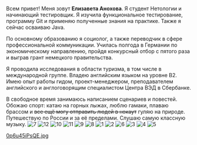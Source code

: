 Всем привет! 
Меня зовут **Елизавета Анохова**.
Я студент Нетологии и начинающий тестировщик. Я изучила функциональное тестирование, программу Git и применяю полученные знания на практике. Также я сейчас осваиваю Java. 

По основному образованию я социолог, а также переводчик в сфере профессиональной коммуникации. Училась полгода в Германии по экономическому направлению, пройдя конкурсный отбор с пятого раза и выграв грант немецкого правительства.

Я проводила исследования в области туризма, в том числе в международной группе. Владею английским языком на уровне В2.
Имею опыт работы гидом, проект-менеджером, преподавателем английского и англоговорящим специалистом Центра ВЭД в Сбербанке.

В свободное время занимаюсь написанием сценариев и повестей. Обожаю спорт: катаю на горных лыжах, люблю гамаки, плаваю брассом и ~~все ещё могу отправить людей в нокаут~~ гуляю на природе. Путешествую по России и за её пределами. Слушаю самую классную музыку.
<image src="https://drive.google.com/file/d/11Wl3Y0AWLmY22CSzAIHfMKfkOxyMPttL/view?usp=sharing" alt="7">
<image src="https://drive.google.com/file/d/1Erj1FKKPPQQMjWw3wzQf4YtuEHfEsscP/view?usp=sharing" alt="12">
<image src="https://drive.google.com/file/d/1HPiemvq5FXdcBudc8V2U-zgp_5qzI4R_/view?usp=sharing" alt="10">
<image src="https://drive.google.com/file/d/1HwK7SGx_c-YwIRylISJSY0X_uLmIvosz/view?usp=sharing" alt="11">
<image src="https://drive.google.com/file/d/1O_VljkEGM4Yz3GPBSTe587b4hXhP25YR/view?usp=sharing" alt="9">
<image src="https://drive.google.com/file/d/1V2GPaf4qwpQP8OrZpywvchYmvHvuPc36/view?usp=sharing" alt="8">
<image src="https://drive.google.com/file/d/1eSt_VSGJgbVOFGxkDVYenQpELmM26Zjl/view?usp=sharing" alt="1">
<image src="https://drive.google.com/file/d/1fmSy7AgN--OHLzBligMGghuFP2GGRwBp/view?usp=sharing" alt="2">
<image src="https://drive.google.com/file/d/1mDZd8BgOptWvBWAqXAhYANWQUuUYDRYF/view?usp=sharing" alt="6">
<image src="https://drive.google.com/file/d/1mVf3-dYI0K-wzumO_AXEk-RFJcLWM9wN/view?usp=sharing" alt="3">
<image src="https://drive.google.com/file/d/1oEsbzfVMLLb3LH0WRaDU-lbWUUsIyfRD/view?usp=sharing" alt="4">
<image src="https://drive.google.com/file/d/1yT7bJtVeCkZJEe87Ifint1fzChJIJthp/view?usp=sharing" alt="5">

  [0p6u45iPsQE.jpg](/images/picture.jpg)
